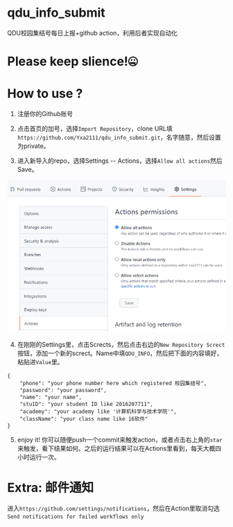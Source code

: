 # qdu_info_submit

QDU校园集结号每日上报+github action，利用后者实现自动化

# Please keep slience!🤐

# How to use ?

1. 注册你的Github账号
2. 点击首页的加号，选择`Import Repository`，clone URL填`https://github.com/Yxa2111/qdu_info_submit.git`，名字随意，然后设置为private。

3. 进入新导入的repo，选择Settings -- Actions，选择`Allow all actions`然后Save。

![](imgs/open_action.png)

4. 在刚刚的Settings里，点击Scrects，然后点击右边的`New Repository Screct`按钮，添加一个新的screct。Name中填`QDU_INFO`，然后把下面的内容填好，粘贴进`Value`里。

```
{
    "phone": "your phone number here which registered 校园集结号",
    "password": "your password",
    "name": "your name",
    "stuID": "your student ID like 2016207711",
    "academy": "your academy like '计算机科学与技术学院'",
    "className": "your class name like 16软件"
}
```

5. enjoy it! 你可以随便push一个commit来触发action，或者点击右上角的`star`来触发，看下结果如何。之后的运行结果可以在Actions里看到，每天大概四小时运行一次。

# Extra: 邮件通知

进入`https://github.com/settings/notifications`，然后在Action里取消勾选`Send notifications for failed workflows only`